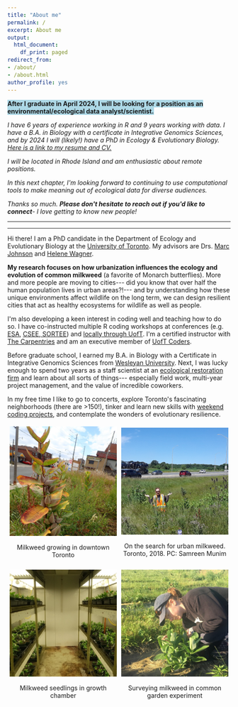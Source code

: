```yaml
---
title: "About me"
permalink: /
excerpt: About me
output:
  html_document:
    df_print: paged
redirect_from:
- /about/
- /about.html
author_profile: yes
---
```


<span style="font-weight: bold; background-color: lightblue;">After I graduate in April 2024, I will be looking for a position as an environmental/ecological data analyst/scientist.</span>

*I have 6 years of experience working in R and 9 years working with data. I have a B.A. in Biology with a certificate in Integrative Genomics Sciences, and by 2024 I will (likely!) have a PhD in Ecology & Evolutionary Biology. [Here is a link to my resume and CV.](/cv.md)*

*I will be located in Rhode Island and am enthusiastic about remote positions.*

*In this next chapter, I'm looking forward to continuing to use computational tools to make meaning out of ecological data for diverse audiences.*

*Thanks so much. **Please don't hesitate to reach out if you'd like to connect**- I love getting to know new people!*

------------------------------------------------------------------------

------------------------------------------------------------------------

Hi there! I am a PhD candidate in the Department of Ecology and Evolutionary Biology at the [University of Toronto](https://eeb.utoronto.ca/). My advisors are Drs. [Marc Johnson](https://evoecolab.wordpress.com/) and [Helene Wagner](http://sites.utm.utoronto.ca/wagnerlab).

**My research focuses on how urbanization influences the ecology and evolution of common milkweed** (a favorite of Monarch butterflies). More and more people are moving to cities--- did you know that over half the human population lives in urban areas?!--- and by understanding how these unique environments affect wildlife on the long term, we can design resilient cities that act as healthy ecosystems for wildlife as well as people.

I'm also developing a keen interest in coding well and teaching how to do so. I have co-instructed multiple R coding workshops at conferences (e.g. [ESA](https://sbreitbart.github.io/DataSci_for_Ecologists/), [CSEE, SORTEE](https://afilazzola.github.io/FastR/)) and [locally through UofT](https://sbreitbart.github.io/BGSS_Retreat_2021_Workshop/). I'm a certified instructor with [The Carpentries](https://carpentries.org/) and am an executive member of [UofT Coders](https://uoftcoders.github.io/).

Before graduate school, I earned my B.A. in Biology with a Certificate in Integrative Genomics Sciences from [Wesleyan University](https://www.wesleyan.edu/). Next, I was lucky enough to spend two years as a staff scientist at an [ecological restoration firm](https://princetonhydro.com/) and learn about all sorts of things--- especially field work, multi-year project management, and the value of incredible coworkers.

In my free time I like to go to concerts, explore Toronto's fascinating neighborhoods (there are >150!), tinker and learn new skills with [weekend coding projects](/portfolio.md), and contemplate the wonders of evolutionary resilience.


<div style="display: flex; justify-content: center; align-items: center; flex-wrap: wrap;">
    <div style="flex: 0 0 48%; margin: 1%;">
        <img src="./images/mw_multi.jpg" alt="Milkweed growing in downtown Toronto" style="width:100%">
        <p style="text-align:center;">Milkweed growing in downtown Toronto</p>
    </div>
    <div style="flex: 0 0 48%; margin: 1%;">
        <img src="./images/2018_fieldwork.jpg" alt="On the search for urban milkweed. Toronto, 2018. PC: Samreen Munim" style="width:100%">
        <p style="text-align:center;">On the search for urban milkweed. Toronto, 2018. PC: Samreen Munim</p>
    </div>
    <div style="flex: 0 0 48%; margin: 1%;">
        <img src="./images/growth_chamber.jpg" alt="Milkweed seedlings in growth chamber" style="width:100%">
        <p style="text-align:center;">Milkweed seedlings in growth chamber</p>
    </div>
    <div style="flex: 0 0 48%; margin: 1%;">
        <img src="./images/KSR_2021.jpeg" alt="Surveying milkweed in common garden experiment" style="width:100%">
        <p style="text-align:center;">Surveying milkweed in common garden experiment</p>
    </div>
</div>
